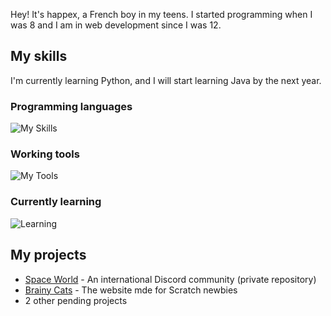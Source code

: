Hey! It's happex, a French boy in my teens. I started programming when I was 8 and I am in web development since I was 12.

My skills
-----
I'm currently learning Python, and I will start learning Java by the next year.

### Programming languages
![My Skills](https://skillicons.dev/icons?i=html,css,js,py,md&perline=8)

### Working tools
![My Tools](https://skillicons.dev/icons?i=nodejs,tailwind,vercel,cloudflare,github&perline=8)

### Currently learning
![Learning](https://skillicons.dev/icons?i=java&perline=8)

My projects 
-----

* [Space World](https://github.com/ha2pex/space-world/) - An international Discord community (private repository)
* [Brainy Cats](https://github.com/ha2pex/brainy-cats/) - The website mde for Scratch newbies
* 2 other pending projects
